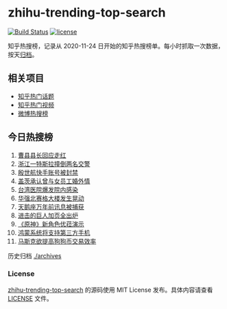 # zhihu-trending-top-search

[![Build Status](https://github.com/justjavac/zhihu-trending-top-search/workflows/ci/badge.svg?branch=main)](https://github.com/justjavac/zhihu-trending-top-search/actions)
[![license](https://img.shields.io/github/license/justjavac/zhihu-trending-top-search)](https://github.com/justjavac/zhihu-trending-top-search/blob/main/LICENSE)

知乎热搜榜，记录从 2020-11-24 日开始的知乎热搜榜单。每小时抓取一次数据，按天[归档](./archives)。

## 相关项目

- [知乎热门话题](https://github.com/justjavac/zhihu-trending-hot-questions)
- [知乎热门视频](https://github.com/justjavac/zhihu-trending-hot-video)
- [微博热搜榜](https://github.com/justjavac/weibo-trending-hot-search)

## 今日热搜榜

<!-- BEGIN -->
<!-- 最后更新时间 Wed May 19 2021 02:24:48 GMT+0800 (China Standard Time) -->

1. [曹县县长回应走红](https://www.zhihu.com/search?q=曹县)
2. [浙江一特斯拉撞倒两名交警](https://www.zhihu.com/search?q=特斯拉)
3. [殷世航快手账号被封禁](https://www.zhihu.com/search?q=殷世航)
4. [盖茨承认曾与女员工婚外情](https://www.zhihu.com/search?q=比尔盖茨)
5. [台湾医院爆发院内感染](https://www.zhihu.com/search?q=台湾疫情)
6. [华强北赛格大楼发生晃动](https://www.zhihu.com/search?q=华强北)
7. [天鹅座万年前讯息被捕获](https://www.zhihu.com/search?q=天鹅座)
8. [进击的巨人加页全出炉](https://www.zhihu.com/search?q=进击的巨人)
9. [《原神》新角色优菈演示](https://www.zhihu.com/search?q=原神)
10. [鸿蒙系统将支持第三方手机](https://www.zhihu.com/search?q=鸿蒙系统)
11. [马斯克欲提高狗狗币交易效率](https://www.zhihu.com/search?q=马斯克)

<!-- END -->

历史归档 [./archives](./archives)

### License

[zhihu-trending-top-search](https://github.com/justjavac/zhihu-trending-top-search)
的源码使用 MIT License 发布。具体内容请查看 [LICENSE](./LICENSE) 文件。
